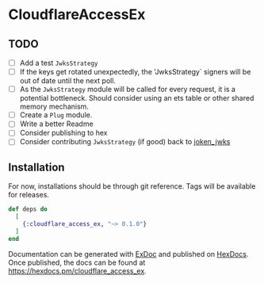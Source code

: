 # CloudflareAccessEx

## TODO

- [ ] Add a test `JwksStrategy`
- [ ] If the keys get rotated unexpectedly, the 'JwksStrategy` signers will be out of date until the next poll.
- [ ] As the `JwksStrategy` module will be called for every request, it is a potential bottleneck.
      Should consider using an ets table or other shared memory mechanism.
- [ ] Create a `Plug` module.
- [ ] Write a better Readme
- [ ] Consider publishing to hex
- [ ] Consider contributing `JwksStrategy` (if good) back to [joken_jwks](https://github.com/joken-elixir/joken_jwks)

## Installation

For now, installations should be through git reference. Tags will be available for releases.

```elixir
def deps do
  [
    {:cloudflare_access_ex, "~> 0.1.0"}
  ]
end
```

Documentation can be generated with [ExDoc](https://github.com/elixir-lang/ex_doc)
and published on [HexDocs](https://hexdocs.pm). Once published, the docs can
be found at <https://hexdocs.pm/cloudflare_access_ex>.

